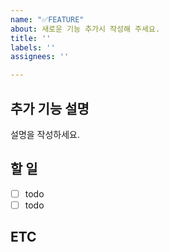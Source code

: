 ```yaml
---
name: "✅FEATURE"
about: 새로운 기능 추가시 작성해 주세요.
title: ''
labels: ''
assignees: ''

---
```


## 추가 기능 설명
설명을 작성하세요. 

## 할 일
- [ ] todo
- [ ] todo

## ETC
